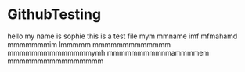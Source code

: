 # GithubTesting
hello my name is sophie
this is a test file
mym mmname imf mfmahamd
mmmmmmmim lmmmmm
mmmmmmmmmmmmm
mmmmmmmmmmmmmmymh mmmmmmmmmnmammmmem mmmmmmmmmmmmmmmm